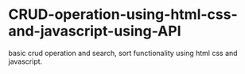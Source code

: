 # CRUD-operation-using-html-css-and-javascript-using-API
basic crud operation and search, sort functionality using html css and javascript.
